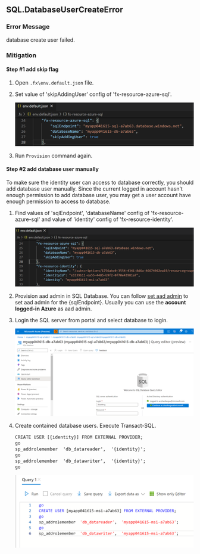 ## SQL.DatabaseUserCreateError

### Error Message

database <database> create user <user> failed. 

### Mitigation

#### Step #1 add skip flag
1. Open `.fx\env.default.json` file.
1. Set value of 'skipAddingUser' config of 'fx-resource-azure-sql'.

      ![image](../images/fx-core/sql/add-flag.png)

1. Run `Provision` command again.

#### Step #2 add database user manually

To make sure the identity user can access to database correctly, you should add database user manually.
Since the current logged in account hasn't enough permission to add database user, you may get a user account have enough permission to access to database. 
1. Find values of 'sqlEndpoint', 'databaseName' config of 'fx-resource-azure-sql' and value of 'identity' config of 'fx-resource-identity'.

      ![image](../images/fx-core/sql/config.png)

1. Provision aad admin in SQL Database. You can follow [set aad admin](https://docs.microsoft.com/en-us/azure/azure-sql/database/authentication-aad-configure?tabs=azure-powershell#provision-azure-ad-admin-sql-database) to set aad admin for the {sqlEndpoint}. Usually you can use the **account logged-in Azure** as aad admin.

1. Login the SQL server from portal and select database to login.

      ![image](../images/fx-core/sql/login-db.png)

1. Create contained database users. Execute Transact-SQL. 

   ```
   CREATE USER [{identity}] FROM EXTERNAL PROVIDER;
   go
   sp_addrolemember  'db_datareader',  '{identity}';
   go
   sp_addrolemember  'db_datawriter',  '{identity}';
   go
   ```

      ![image](../images/fx-core/sql/add-database-user.png)

